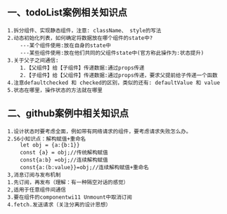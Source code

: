 ## 一、todoList案例相关知识点
    1.拆分组件、实现静态组件，注意: className、 style的写法
    2.动态初始化列表，如何确定将数据放在哪个组件的state中?
        ---某个组件使用:放在自身的state中
        ---某些组件使用:放在他们共同的父组件state中(官方称此操作为:状态提升)
    3.关于父子之间通信:
        1.【父组件】给【子组件】传递数据:通过props传递
        2.【子组件】给【父组件】传递数据:通过props传递，要求父提前给子传递一个函数
    4.注意defaultchecked 和 checked的区别，类似的还有: defaultValue 和 value
    5.状态在哪里，操作状态的方法就在哪里

## 二、github案例中相关知识点
    1.设计状态时要考虑全面，例如带有网络请求的组件，要考虑请求失败怎么办。
    2.S6小知识点：解构赋值+重命名
        let obj = {a:{b:1}}
        const {a} = obj;//传统解构赋值
        const{a:b} =obj;//连续解构赋值
        const{a:(b:value}}=obj;//连续解构赋值+重命名
    3,消息订阅与发布机制
    1.先订阅，再发布（理解：有一种隔空对话的感觉）
    2,适用于任意组件间通信
    3.要在组件的componentwi11 Unmount中取消订阅
    4.fetch.发送请求（关注分离的设计思想）
